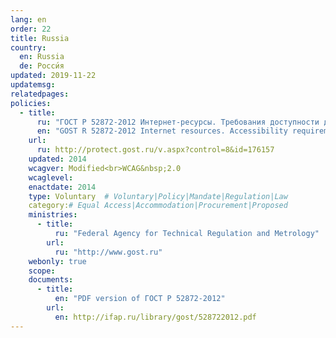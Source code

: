 ```yaml
---
lang: en
order: 22
title: Russia
country:
  en: Russia
  de: Росси́я
updated: 2019-11-22
updatemsg:
relatedpages:
policies:
  - title:
      ru: "ГОСТ Р 52872-2012 Интернет-ресурсы. Требования доступности для инвалидов по зрению"
      en: "GOST R 52872-2012 Internet resources. Accessibility requirements for the visually impaired"
    url:
      ru: http://protect.gost.ru/v.aspx?control=8&id=176157
    updated: 2014
    wcagver: Modified<br>WCAG&nbsp;2.0
    wcaglevel:
    enactdate: 2014
    type: Voluntary  # Voluntary|Policy|Mandate|Regulation|Law
    category:# Equal Access|Accommodation|Procurement|Proposed
    ministries:
      - title:
          ru: "Federal Agency for Technical Regulation and Metrology"
        url:
          ru: "http://www.gost.ru"
    webonly: true
    scope:
    documents:
      - title:
          en: "PDF version of ГОСТ Р 52872-2012"
        url:
          en: http://ifap.ru/library/gost/528722012.pdf
---
```

